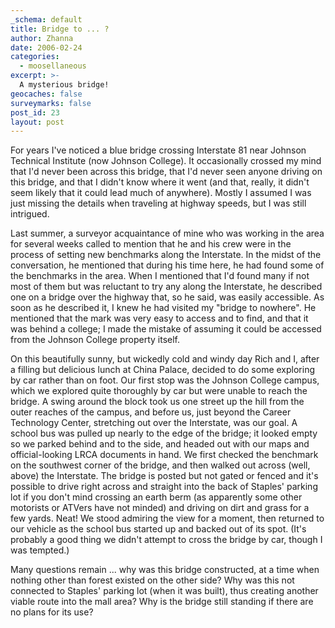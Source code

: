 ```yaml
---
_schema: default
title: Bridge to ... ?
author: Zhanna
date: 2006-02-24
categories:
  - moosellaneous
excerpt: >- 
  A mysterious bridge!
geocaches: false
surveymarks: false
post_id: 23
layout: post                     
---      
```


For years I've noticed a blue bridge crossing Interstate 81 near Johnson Technical Institute (now Johnson College).  It occasionally crossed my mind that I'd never been across this bridge, that I'd never seen anyone driving on this bridge, and that I didn't know where it went (and that, really, it didn't seem likely that it could lead much of anywhere).  Mostly I assumed I was just missing the details when traveling at highway speeds, but I was still intrigued.  

Last summer, a surveyor acquaintance of mine who was working in the area for several weeks called to mention that he and his crew were in the process of setting new benchmarks along the Interstate.  In the midst of the conversation, he mentioned that during his time here, he had found some of the benchmarks in the area.  When I mentioned that I'd found many if not most of them but was reluctant to try any along the Interstate, he described one on a bridge over the highway that, so he said, was easily accessible.  As soon as he described it, I knew he had visited my "bridge to nowhere".  He mentioned that the mark was very easy to access and to find, and that it was behind a college; I made the mistake of assuming it could be accessed from the Johnson College property itself.

On this beautifully sunny, but wickedly cold and windy day Rich and I, after a filling but delicious lunch at China Palace, decided to do some exploring by car rather than on foot.  Our first stop was the Johnson College campus, which we explored quite thoroughly by car but were unable to reach the bridge.  A swing around the block took us one street up the hill from the outer reaches of the campus, and before us, just beyond the Career Technology Center, stretching out over the Interstate, was our goal.   A school bus was pulled up nearly to the edge of the bridge; it looked empty so we parked behind and to the side, and headed out with our maps and official-looking LRCA documents in hand.   We first checked the benchmark on the southwest corner of the bridge, and then walked out across (well, above) the Interstate.   The bridge is posted but not gated or fenced and it's possible to drive right across and straight into the back of Staples' parking lot if you don't mind crossing an earth berm (as apparently some other motorists or ATVers have not minded) and driving on dirt and grass for a few yards.  Neat!  We stood admiring the view for a moment, then returned to our vehicle as the school bus started up and backed out of its spot.  (It's probably a good thing we didn't attempt to cross the bridge by car, though I was tempted.)  

Many questions remain ... why was this bridge constructed, at a time when nothing other than forest existed on the other side?  Why was this not connected to Staples' parking lot (when it was built), thus creating another viable route into the mall area?  Why is the bridge still standing if there are no plans for its use?
